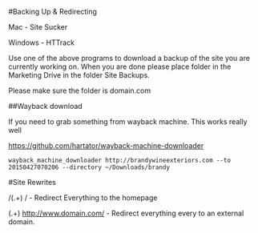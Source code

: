 #Backing Up & Redirecting 

Mac - Site Sucker

Windows - HTTrack

Use one of the above programs to download a backup of the site you are currently working on. When you are done please place folder in the Marketing Drive in the folder Site Backups. 

Please make sure the folder is domain.com



##Wayback download 

If you need to grab something from wayback machine. This works really well 

https://github.com/hartator/wayback-machine-downloader

```
wayback_machine_downloader http://brandywineexteriors.com --to 20150427070206 --directory ~/Downloads/brandy
```


#Site Rewrites 

 /(.+) /  - Redirect Everything to the homepage 

 (.+) http://www.domain.com/  - Redirect everything every to an external domain. 
